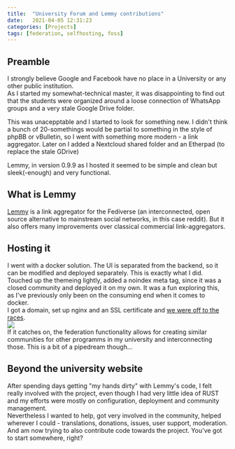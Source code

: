 ```yaml
---
title:  "University Forum and Lemmy contributions"
date:   2021-04-05 12:31:23
categories: [Projects]
tags: [federation, selfhosting, foss]
---
```


## Preamble

I strongly believe Google and Facebook have no place in a University or any other public institution.  
As I started my somewhat-technical master, it was disappointing to find out that the students were organized around a loose connection of WhatsApp groups and a very stale Google Drive folder.   

This was unacepptable and I started to look for something new.
I didn't think a bunch of 20-somethings would be partial to something in the style of phpBB or vBulletin, so I went with something more modern - a link aggregator. Later on I added a Nextcloud shared folder and an Etherpad (to replace the stale GDrive) 

Lemmy, in version 0.9.9 as I hosted it seemed to be simple and clean but sleek(-enough) and very functional. 

## What is Lemmy

[Lemmy](join.lemmy.ml) is a link aggregator for the Fediverse (an interconnected, open source alternative to mainstream social networks, in this case reddit). But it also offers many improvements over classical commercial link-aggregators.

## Hosting it

I went with a docker solution. The UI is separated from the backend, so it can be modified and deployed separately. This is exactly what I did. Touched up the themeing lightly, added a noindex meta tag, since it was a closed community and deployed it on my own. It was a fun exploring this, as I've previously only been on the consuming end when it comes to docker.  
I got a domain, set up nginx and an SSL certificate and [we were off to the races](https://fau-iis.space).  
![](https://molaliyski.com/images/inposts/fauiis1.png)  
If it catches on, the federation functionality allows for creating similar communities for other programms in my university and interconnecting those. This is a bit of a pipedream though...

## Beyond the university website

After spending days getting "my hands dirty" with Lemmy's code, I felt really involved with the project, even though I had very little idea of RUST and my efforts were mostly on configuration, deployment and community management.  
Nevertheless I wanted to help, got very involved in the community, helped wherever I could - translations, donations, issues, user support, moderation. And am now trying to also contribute code towards the project. You've got to start somewhere, right?
